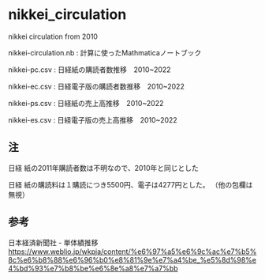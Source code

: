 # nikkei_circulation
nikkei circulation from 2010

nikkei-circulation.nb : 計算に使ったMathmaticaノートブック

nikkei-pc.csv : 日経紙の購読者数推移　2010~2022

nikkei-ec.csv : 日経電子版の購読者数推移　2010~2022

nikkei-ps.csv : 日経紙の売上高推移　2010~2022

nikkei-es.csv : 日経電子版の売上高推移　2010~2022

## 注

日経 紙の2011年購読者数は不明なので、2010年と同じとした

日経 紙の購読料は１購読につき5500円、電子は4277円とした。
（他の包欄は無視）

## 参考
日本経済新聞社 - 単体績推移 https://www.weblio.jp/wkpja/content/%e6%97%a5%e6%9c%ac%e7%b5%8c%e6%b8%88%e6%96%b0%e8%81%9e%e7%a4%be_%e5%8d%98%e4%bd%93%e7%b8%be%e6%8e%a8%e7%a7%bb
